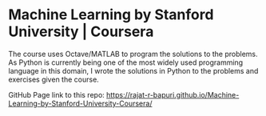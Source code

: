 # Machine Learning by Stanford University | Coursera

The course uses Octave/MATLAB to program the solutions to the problems. As Python is currently being one of the most widely used programming language in this domain, I wrote the solutions in Python to the problems and exercises given the course.

GitHub Page link to this repo: https://rajat-r-bapuri.github.io/Machine-Learning-by-Stanford-University-Coursera/
